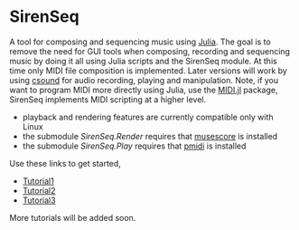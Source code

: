 # SirenSeq

A tool for composing and sequencing music using [Julia](http://julialang.org/).  The goal is to remove the need for GUI tools when composing, recording and sequencing music by doing it all using Julia scripts and the SirenSeq module.  At this time only MIDI file composition is implemented.  Later versions will work by using [csound](http://www.csounds.com/) for audio recording, playing and manipulation.  Note, if you want to program MIDI more directly using Julia, use the [MIDI.jl](https://github.com/JoelHobson/MIDI.jl) package, SirenSeq implements MIDI scripting at a higher level.

 - playback and rendering features are currently compatible only with Linux
 - the submodule *SirenSeq.Render* requires that [musescore](https://musescore.org/) is installed
 - the submodule *SirenSeq.Play* requires that [pmidi](http://alsa.opensrc.org/Pmidi) is installed

Use these links to get started,

 - [Tutorial1](https://github.com/GerhardVisser/SirenSeq.jl/blob/master/tutorials/Tutorial1.md)
 - [Tutorial2](https://github.com/GerhardVisser/SirenSeq.jl/blob/master/tutorials/Tutorial2.md)
 - [Tutorial3](https://github.com/GerhardVisser/SirenSeq.jl/blob/master/tutorials/Tutorial3.md)

More tutorials will be added soon.
